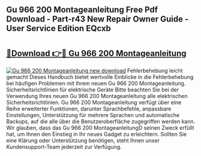 ## Gu 966 200 Montageanleitung Free Pdf Download - Part-r43 New Repair Owner Guide - User Service Edition EQcxb

# <h2><a href="http://df8avj.blite.top/?on=Gu+966+200+Montageanleitung">🔗Download 👉🔴 Gu 966 200 Montageanleitung</a></h2>

[![Gu 966 200 Montageanleitung new download](https://i.imgur.com/lujVjoI.png)](http://df8avj.blite.top/?on=Gu+966+200+Montageanleitung)
Fehlerbehebung leicht gemacht Dieses Handbuch bietet wertvolle Einblicke in die Fehlerbehebung bei häufigen Problemen mit Ihrem neuen Gu 966 200 Montageanleitung. Sicherheitsrichtlinien für elektrische Geräte Bitte beachten Sie bei der Verwendung Ihres neuen Gu 966 200 Montageanleitung alle elektrischen Sicherheitsrichtlinien. Gu 966 200 Montageanleitung verfügt über eine Reihe erweiterter Funktionen, darunter Sprachbefehle, anpassbare Einstellungen, Unterstützung für mehrere Sprachen und automatische Backups, auf die alle über die Benutzeroberfläche zugegriffen werden kann. Wir glauben, dass das Gu 966 200 MontageanleitungD seinen Zweck erfüllt hat, um Ihnen den Einstieg in Ihr neues Gadget zu erleichtern. Sollten Sie eine Klärung oder Unterstützung benötigen, steht Ihnen unser Kundensupport-Team jederzeit zur Verfügung.

